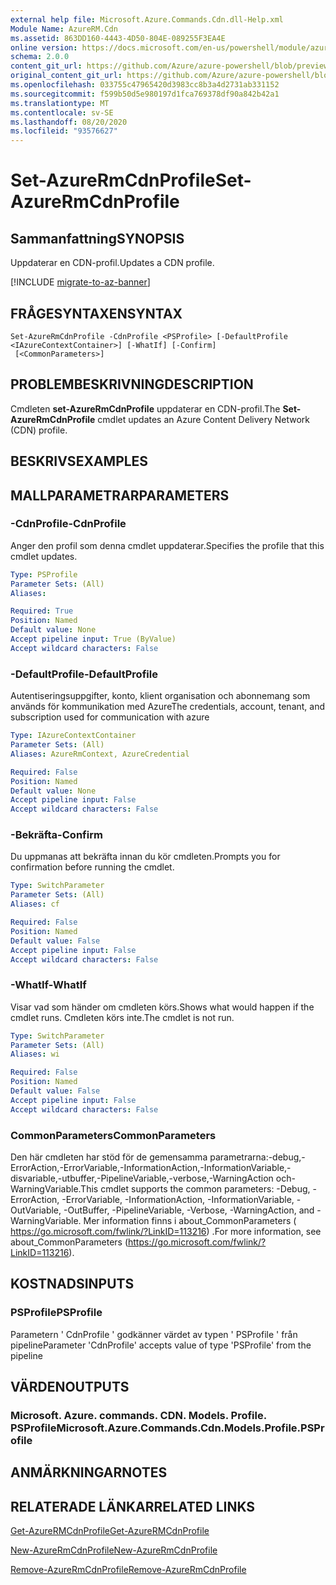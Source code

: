 ```yaml
---
external help file: Microsoft.Azure.Commands.Cdn.dll-Help.xml
Module Name: AzureRM.Cdn
ms.assetid: 863DD160-4443-4D50-804E-089255F3EA4E
online version: https://docs.microsoft.com/en-us/powershell/module/azurerm.cdn/set-azurermcdnprofile
schema: 2.0.0
content_git_url: https://github.com/Azure/azure-powershell/blob/preview/src/ResourceManager/Cdn/Commands.Cdn/help/Set-AzureRmCdnProfile.md
original_content_git_url: https://github.com/Azure/azure-powershell/blob/preview/src/ResourceManager/Cdn/Commands.Cdn/help/Set-AzureRmCdnProfile.md
ms.openlocfilehash: 033755c47965420d3983cc8b3a4d2731ab331152
ms.sourcegitcommit: f599b50d5e980197d1fca769378df90a842b42a1
ms.translationtype: MT
ms.contentlocale: sv-SE
ms.lasthandoff: 08/20/2020
ms.locfileid: "93576627"
---
```

# <span data-ttu-id="a11f1-101">Set-AzureRmCdnProfile</span><span class="sxs-lookup"><span data-stu-id="a11f1-101">Set-AzureRmCdnProfile</span></span>

## <span data-ttu-id="a11f1-102">Sammanfattning</span><span class="sxs-lookup"><span data-stu-id="a11f1-102">SYNOPSIS</span></span>
<span data-ttu-id="a11f1-103">Uppdaterar en CDN-profil.</span><span class="sxs-lookup"><span data-stu-id="a11f1-103">Updates a CDN profile.</span></span>

[!INCLUDE [migrate-to-az-banner](../../includes/migrate-to-az-banner.md)]

## <span data-ttu-id="a11f1-104">FRÅGESYNTAXEN</span><span class="sxs-lookup"><span data-stu-id="a11f1-104">SYNTAX</span></span>

```
Set-AzureRmCdnProfile -CdnProfile <PSProfile> [-DefaultProfile <IAzureContextContainer>] [-WhatIf] [-Confirm]
 [<CommonParameters>]
```

## <span data-ttu-id="a11f1-105">PROBLEMBESKRIVNING</span><span class="sxs-lookup"><span data-stu-id="a11f1-105">DESCRIPTION</span></span>
<span data-ttu-id="a11f1-106">Cmdleten **set-AzureRmCdnProfile** uppdaterar en CDN-profil.</span><span class="sxs-lookup"><span data-stu-id="a11f1-106">The **Set-AzureRmCdnProfile** cmdlet updates an Azure Content Delivery Network (CDN) profile.</span></span>

## <span data-ttu-id="a11f1-107">BESKRIVS</span><span class="sxs-lookup"><span data-stu-id="a11f1-107">EXAMPLES</span></span>

## <span data-ttu-id="a11f1-108">MALLPARAMETRAR</span><span class="sxs-lookup"><span data-stu-id="a11f1-108">PARAMETERS</span></span>

### <span data-ttu-id="a11f1-109">-CdnProfile</span><span class="sxs-lookup"><span data-stu-id="a11f1-109">-CdnProfile</span></span>
<span data-ttu-id="a11f1-110">Anger den profil som denna cmdlet uppdaterar.</span><span class="sxs-lookup"><span data-stu-id="a11f1-110">Specifies the profile that this cmdlet updates.</span></span>

```yaml
Type: PSProfile
Parameter Sets: (All)
Aliases: 

Required: True
Position: Named
Default value: None
Accept pipeline input: True (ByValue)
Accept wildcard characters: False
```

### <span data-ttu-id="a11f1-111">-DefaultProfile</span><span class="sxs-lookup"><span data-stu-id="a11f1-111">-DefaultProfile</span></span>
<span data-ttu-id="a11f1-112">Autentiseringsuppgifter, konto, klient organisation och abonnemang som används för kommunikation med Azure</span><span class="sxs-lookup"><span data-stu-id="a11f1-112">The credentials, account, tenant, and subscription used for communication with azure</span></span>

```yaml
Type: IAzureContextContainer
Parameter Sets: (All)
Aliases: AzureRmContext, AzureCredential

Required: False
Position: Named
Default value: None
Accept pipeline input: False
Accept wildcard characters: False
```

### <span data-ttu-id="a11f1-113">-Bekräfta</span><span class="sxs-lookup"><span data-stu-id="a11f1-113">-Confirm</span></span>
<span data-ttu-id="a11f1-114">Du uppmanas att bekräfta innan du kör cmdleten.</span><span class="sxs-lookup"><span data-stu-id="a11f1-114">Prompts you for confirmation before running the cmdlet.</span></span>

```yaml
Type: SwitchParameter
Parameter Sets: (All)
Aliases: cf

Required: False
Position: Named
Default value: False
Accept pipeline input: False
Accept wildcard characters: False
```

### <span data-ttu-id="a11f1-115">-WhatIf</span><span class="sxs-lookup"><span data-stu-id="a11f1-115">-WhatIf</span></span>
<span data-ttu-id="a11f1-116">Visar vad som händer om cmdleten körs.</span><span class="sxs-lookup"><span data-stu-id="a11f1-116">Shows what would happen if the cmdlet runs.</span></span>
<span data-ttu-id="a11f1-117">Cmdleten körs inte.</span><span class="sxs-lookup"><span data-stu-id="a11f1-117">The cmdlet is not run.</span></span>

```yaml
Type: SwitchParameter
Parameter Sets: (All)
Aliases: wi

Required: False
Position: Named
Default value: False
Accept pipeline input: False
Accept wildcard characters: False
```

### <span data-ttu-id="a11f1-118">CommonParameters</span><span class="sxs-lookup"><span data-stu-id="a11f1-118">CommonParameters</span></span>
<span data-ttu-id="a11f1-119">Den här cmdleten har stöd för de gemensamma parametrarna:-debug,-ErrorAction,-ErrorVariable,-InformationAction,-InformationVariable,-disvariable,-utbuffer,-PipelineVariable,-verbose,-WarningAction och-WarningVariable.</span><span class="sxs-lookup"><span data-stu-id="a11f1-119">This cmdlet supports the common parameters: -Debug, -ErrorAction, -ErrorVariable, -InformationAction, -InformationVariable, -OutVariable, -OutBuffer, -PipelineVariable, -Verbose, -WarningAction, and -WarningVariable.</span></span> <span data-ttu-id="a11f1-120">Mer information finns i about_CommonParameters ( https://go.microsoft.com/fwlink/?LinkID=113216) .</span><span class="sxs-lookup"><span data-stu-id="a11f1-120">For more information, see about_CommonParameters (https://go.microsoft.com/fwlink/?LinkID=113216).</span></span>

## <span data-ttu-id="a11f1-121">KOSTNADS</span><span class="sxs-lookup"><span data-stu-id="a11f1-121">INPUTS</span></span>

### <span data-ttu-id="a11f1-122">PSProfile</span><span class="sxs-lookup"><span data-stu-id="a11f1-122">PSProfile</span></span>
<span data-ttu-id="a11f1-123">Parametern ' CdnProfile ' godkänner värdet av typen ' PSProfile ' från pipeline</span><span class="sxs-lookup"><span data-stu-id="a11f1-123">Parameter 'CdnProfile' accepts value of type 'PSProfile' from the pipeline</span></span>

## <span data-ttu-id="a11f1-124">VÄRDEN</span><span class="sxs-lookup"><span data-stu-id="a11f1-124">OUTPUTS</span></span>

### <span data-ttu-id="a11f1-125">Microsoft. Azure. commands. CDN. Models. Profile. PSProfile</span><span class="sxs-lookup"><span data-stu-id="a11f1-125">Microsoft.Azure.Commands.Cdn.Models.Profile.PSProfile</span></span>

## <span data-ttu-id="a11f1-126">ANMÄRKNINGAR</span><span class="sxs-lookup"><span data-stu-id="a11f1-126">NOTES</span></span>

## <span data-ttu-id="a11f1-127">RELATERADE LÄNKAR</span><span class="sxs-lookup"><span data-stu-id="a11f1-127">RELATED LINKS</span></span>

[<span data-ttu-id="a11f1-128">Get-AzureRMCdnProfile</span><span class="sxs-lookup"><span data-stu-id="a11f1-128">Get-AzureRMCdnProfile</span></span>](./Get-AzureRMCdnProfile.md)

[<span data-ttu-id="a11f1-129">New-AzureRmCdnProfile</span><span class="sxs-lookup"><span data-stu-id="a11f1-129">New-AzureRmCdnProfile</span></span>](./New-AzureRmCdnProfile.md)

[<span data-ttu-id="a11f1-130">Remove-AzureRmCdnProfile</span><span class="sxs-lookup"><span data-stu-id="a11f1-130">Remove-AzureRmCdnProfile</span></span>](./Remove-AzureRmCdnProfile.md)



